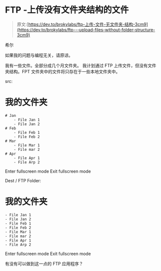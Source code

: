 # FTP -上传没有文件夹结构的文件

> 原文:[https://dev.to/brokylabs/ftp-上传-文件-无文件夹-结构-3cm9](https://dev.to/brokylabs/ftp---upload-files-without-folder-structure-3cm9)

希尔

如果我的问题与编程无关，请原谅。

我有一些文件。全部分成几个月文件夹。
我计划通过 FTP 上传文件，但没有文件夹结构。FPT 文件夹中的文件将只存在于一些本地文件夹中。

src:

# 我的文件夹

```
# Jan
    - File Jan 1
    - File Jan 2
# Feb
    - File Feb 1
    - File Feb 2
# Mar
    - File Mar 1
    - File mar 2
# Apr
    - File Apr 1
    - File Arp 2 
```

Enter fullscreen mode Exit fullscreen mode

Dest / FTP Folder:

# 我的文件夹

```
- File Jan 1
- File Jan 2
- File Feb 1
- File Feb 2
- File Mar 1
- File mar 2
- File Apr 1
- File Arp 2 
```

Enter fullscreen mode Exit fullscreen mode

有没有可以做到这一点的 FTP 应用程序？